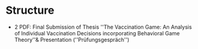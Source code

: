 # Structure

- 2 PDF: Final Submission of Thesis ''The Vaccination Game: An Analysis of Individual Vaccination
Decisions incorporating Behavioral Game Theory''& Presentation (''Prüfungsgespräch'')
